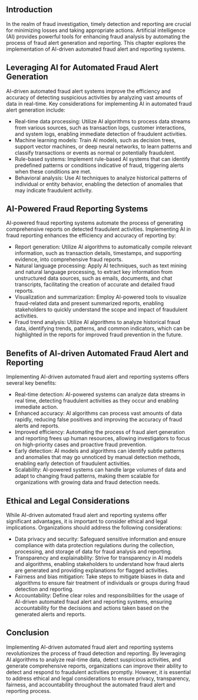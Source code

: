 
## Introduction

In the realm of fraud investigation, timely detection and reporting are crucial for minimizing losses and taking appropriate actions. Artificial intelligence (AI) provides powerful tools for enhancing fraud analysis by automating the process of fraud alert generation and reporting. This chapter explores the implementation of AI-driven automated fraud alert and reporting systems.

## Leveraging AI for Automated Fraud Alert Generation

AI-driven automated fraud alert systems improve the efficiency and accuracy of detecting suspicious activities by analyzing vast amounts of data in real-time. Key considerations for implementing AI in automated fraud alert generation include:

- Real-time data processing: Utilize AI algorithms to process data streams from various sources, such as transaction logs, customer interactions, and system logs, enabling immediate detection of fraudulent activities.
- Machine learning models: Train AI models, such as decision trees, support vector machines, or deep neural networks, to learn patterns and classify transactions or events as normal or potentially fraudulent.
- Rule-based systems: Implement rule-based AI systems that can identify predefined patterns or conditions indicative of fraud, triggering alerts when these conditions are met.
- Behavioral analysis: Use AI techniques to analyze historical patterns of individual or entity behavior, enabling the detection of anomalies that may indicate fraudulent activity.

## AI-Powered Fraud Reporting Systems

AI-powered fraud reporting systems automate the process of generating comprehensive reports on detected fraudulent activities. Implementing AI in fraud reporting enhances the efficiency and accuracy of reporting by:

- Report generation: Utilize AI algorithms to automatically compile relevant information, such as transaction details, timestamps, and supporting evidence, into comprehensive fraud reports.
- Natural language processing: Apply AI techniques, such as text mining and natural language processing, to extract key information from unstructured data sources, such as emails, documents, and chat transcripts, facilitating the creation of accurate and detailed fraud reports.
- Visualization and summarization: Employ AI-powered tools to visualize fraud-related data and present summarized reports, enabling stakeholders to quickly understand the scope and impact of fraudulent activities.
- Fraud trend analysis: Utilize AI algorithms to analyze historical fraud data, identifying trends, patterns, and common indicators, which can be highlighted in the reports for improved fraud prevention in the future.

## Benefits of AI-driven Automated Fraud Alert and Reporting

Implementing AI-driven automated fraud alert and reporting systems offers several key benefits:

- Real-time detection: AI-powered systems can analyze data streams in real time, detecting fraudulent activities as they occur and enabling immediate action.
- Enhanced accuracy: AI algorithms can process vast amounts of data rapidly, reducing false positives and improving the accuracy of fraud alerts and reports.
- Improved efficiency: Automating the process of fraud alert generation and reporting frees up human resources, allowing investigators to focus on high-priority cases and proactive fraud prevention.
- Early detection: AI models and algorithms can identify subtle patterns and anomalies that may go unnoticed by manual detection methods, enabling early detection of fraudulent activities.
- Scalability: AI-powered systems can handle large volumes of data and adapt to changing fraud patterns, making them scalable for organizations with growing data and fraud detection needs.

## Ethical and Legal Considerations

While AI-driven automated fraud alert and reporting systems offer significant advantages, it is important to consider ethical and legal implications. Organizations should address the following considerations:

- Data privacy and security: Safeguard sensitive information and ensure compliance with data protection regulations during the collection, processing, and storage of data for fraud analysis and reporting.
- Transparency and explainability: Strive for transparency in AI models and algorithms, enabling stakeholders to understand how fraud alerts are generated and providing explanations for flagged activities.
- Fairness and bias mitigation: Take steps to mitigate biases in data and algorithms to ensure fair treatment of individuals or groups during fraud detection and reporting.
- Accountability: Define clear roles and responsibilities for the usage of AI-driven automated fraud alert and reporting systems, ensuring accountability for the decisions and actions taken based on the generated alerts and reports.

## Conclusion

Implementing AI-driven automated fraud alert and reporting systems revolutionizes the process of fraud detection and reporting. By leveraging AI algorithms to analyze real-time data, detect suspicious activities, and generate comprehensive reports, organizations can improve their ability to detect and respond to fraudulent activities promptly. However, it is essential to address ethical and legal considerations to ensure privacy, transparency, fairness, and accountability throughout the automated fraud alert and reporting process.
